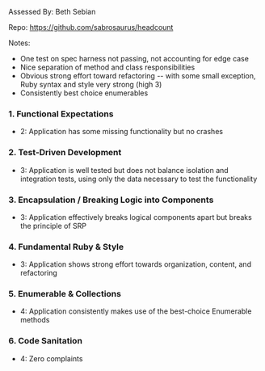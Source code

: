 Assessed By: Beth Sebian

Repo: https://github.com/sabrosaurus/headcount

Notes:
* One test on spec harness not passing, not accounting for edge case
* Nice separation of method and class responsibilities 
* Obvious strong effort toward refactoring -- with some small exception, Ruby syntax and style very strong (high 3)
* Consistently best choice enumerables


### 1. Functional Expectations
* 2: Application has some missing functionality but no crashes

### 2. Test-Driven Development
* 3: Application is well tested but does not balance isolation and integration tests, using only the data necessary to test the functionality

### 3. Encapsulation / Breaking Logic into Components
* 3: Application effectively breaks logical components apart but breaks the principle of SRP

### 4. Fundamental Ruby & Style
* 3: Application shows strong effort towards organization, content, and refactoring

### 5. Enumerable & Collections
* 4: Application consistently makes use of the best-choice Enumerable methods

### 6. Code Sanitation
* 4: Zero complaints
